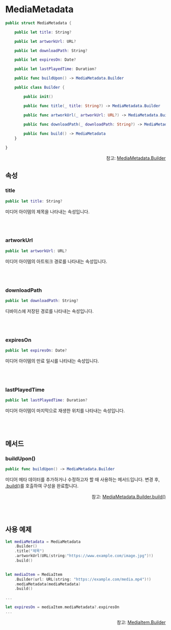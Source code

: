 # MediaMetadata

```swift
public struct MediaMetadata {

    public let title: String?

    public let artworkUrl: URL?

    public let downloadPath: String?

    public let expiresOn: Date?

    public let lastPlayedTime: Duration?

    public func buildUpon() -> MediaMetadata.Builder

    public class Builder {

        public init()

        public func title(_ title: String?) -> MediaMetadata.Builder

        public func artworkUrl(_ artworkUrl: URL?) -> MediaMetadata.Builder

        public func downloadPath(_ downloadPath: String?) -> MediaMetadata.Builder
        
        public func build() -> MediaMetadata
    }

}
```

<div align="right">
참고: <a href="../../class/media-metadata-builder/home.md">MediaMetadata.Builder</a>
</div>

## 속성

### title
```swift
public let title: String?
```
미디어 아이템의 제목을 나타내는 속성입니다.

<br><br>
### artworkUrl
```swift
public let artworkUrl: URL?
```
미디어 아이템의 아트워크 경로를 나타내는 속성입니다.

<br><br>
### downloadPath
```swift
public let downloadPath: String?
```
디바이스에 저장된 경로를 나타내는 속성입니다.

<br><br>
### expiresOn
```swift
public let expiresOn: Date?
```
미디어 아이템의 만료 일시를 나타내는 속성입니다.

<br><br>
### lastPlayedTime
```swift
public let lastPlayedTime: Duration?
```
미디어 아이템이 마지막으로 재생한 위치를 나타내는 속성입니다.

<br><br>
## 메서드

### buildUpon()
```swift
public func buildUpon() -> MediaMetadata.Builder
```
미디어 메타 데이터를 추가하거나 수정하고자 할 때 사용하는 메서드입니다. 변경 후, [.build()](../../class/media-metadata-builder/home.md#build)를 호출하여 구성을 완료합니다.
<div align="right">
참고: <a href="../../class/media-metadata-builder/home.md#build">MediaMetadata.Builder.build()</a>
</div>

<br><br>
## 사용 예제
```swift
let mediaMetadata = MediaMetadata
    .Builder()
    .title("제목")
    .artworkUrl(URL(string:"https://www.example.com/image.jpg")!)
    .build()
    

let mediaItem = MediaItem
    .Builder(url: URL(string: "https://example.com/media.mp4")!)
    .mediaMetadata(mediaMetadata)
    .build()

...

let expiresOn = mediaItem.mediaMetadata?.expiresOn
...
```

<div align="right">
참고: <a href="../../class/media-item-builder/home.md">MediaItem.Builder</a>
</div>
